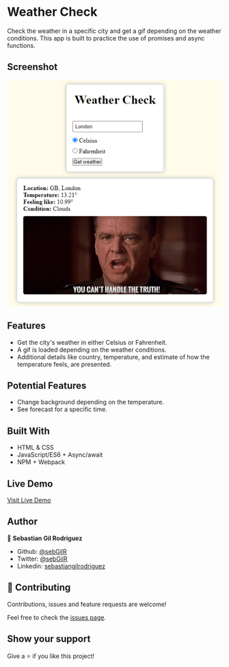 # Weather Check

Check the weather in a specific city and get a gif depending on the weather conditions. This app is built to practice the use of promises and async functions.

## Screenshot

![screenshot](./screenshot.png)

## Features

- Get the city's weather in either Celsius or Fahrenheit.
- A gif is loaded depending on the weather conditions.
- Additional details like country, temperature, and estimate of how the temperature feels, are presented.

## Potential Features

- Change background depending on the temperature.
- See forecast for a specific time.

## Built With

- HTML & CSS
- JavaScript/ES6 + Async/await
- NPM + Webpack

## Live Demo

[Visit Live Demo](https://raw.githack.com/sebGilR/WeatherApp/feature/app/dist/index.html)

## Author

👤 **Sebastian Gil Rodriguez**

- Github: [@sebGilR](https://github.com/sebGilR)
- Twitter: [@sebGilR](https://twitter.com/sebGilR)
- Linkedin: [sebastiangilrodriguez](https://www.linkedin.com/in/sebastiangilrodriguez)

## 🤝 Contributing

Contributions, issues and feature requests are welcome!

Feel free to check the [issues page](issues/).

## Show your support

Give a ⭐️ if you like this project!
